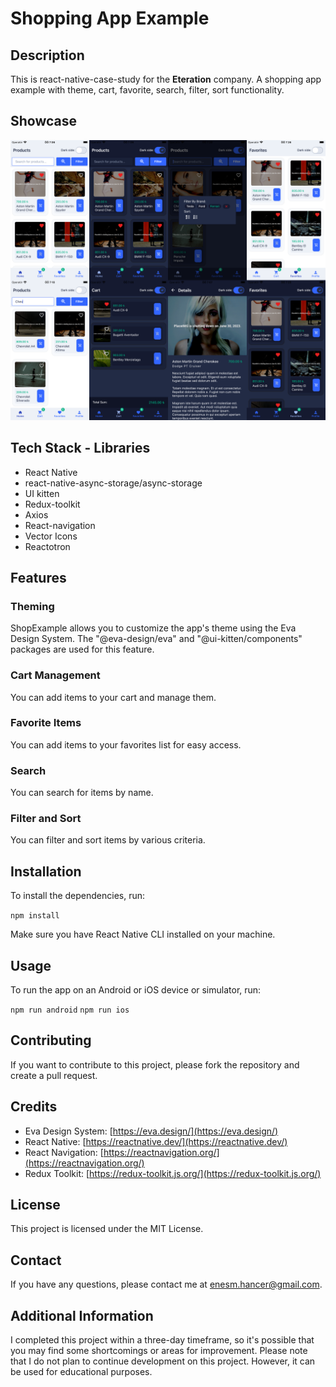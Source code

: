 # Shopping App Example

## Description
This is react-native-case-study for the **Eteration** company.
A shopping app example with theme, cart, favorite, search, filter, sort functionality.

## Showcase
![enter image description here](https://raw.githubusercontent.com/DeveloperInside/shopExample/master/assets/showcase.png)

## Tech Stack - Libraries
 - React Native
 - react-native-async-storage/async-storage
 - UI kitten
 - Redux-toolkit
 - Axios
 - React-navigation
 - Vector Icons
 - Reactotron


## Features

### Theming

ShopExample allows you to customize the app's theme using the Eva Design System. The "@eva-design/eva" and "@ui-kitten/components" packages are used for this feature.

### Cart Management

You can add items to your cart and manage them. 

### Favorite Items

You can add items to your favorites list for easy access. 

### Search

You can search for items by name. 

### Filter and Sort

You can filter and sort items by various criteria. 

## Installation

To install the dependencies, run:

`npm install` 

Make sure you have React Native CLI installed on your machine.

## Usage

To run the app on an Android or iOS device or simulator, run:

`npm run android` 
`npm run ios` 


## Contributing

If you want to contribute to this project, please fork the repository and create a pull request.

## Credits

-   Eva Design System: [https://eva.design/](https://eva.design/)
-   React Native: [https://reactnative.dev/](https://reactnative.dev/)
-   React Navigation: [https://reactnavigation.org/](https://reactnavigation.org/)
-   Redux Toolkit: [https://redux-toolkit.js.org/](https://redux-toolkit.js.org/)

## License

This project is licensed under the MIT License.

## Contact

If you have any questions, please contact me at enesm.hancer@gmail.com.

## Additional Information

I completed this project within a three-day timeframe, so it's possible that you may find some shortcomings or areas for improvement. Please note that I do not plan to continue development on this project. However, it can be used for educational purposes.